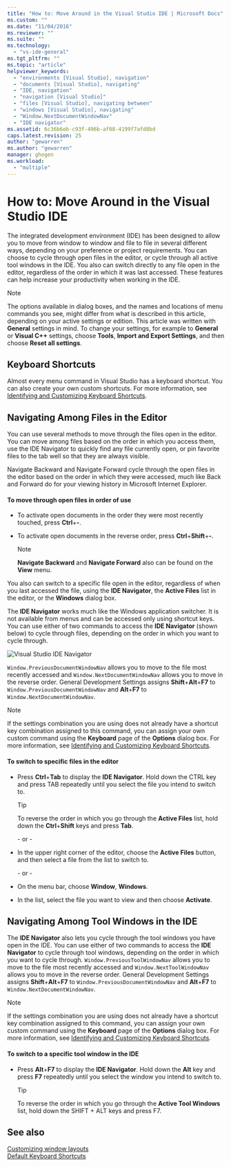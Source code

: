 ```yaml
---
title: "How to: Move Around in the Visual Studio IDE | Microsoft Docs"
ms.custom: ""
ms.date: "11/04/2016"
ms.reviewer: ""
ms.suite: ""
ms.technology: 
  - "vs-ide-general"
ms.tgt_pltfrm: ""
ms.topic: "article"
helpviewer_keywords: 
  - "environments [Visual Studio], navigation"
  - "documents [Visual Studio], navigating"
  - "IDE, navigation"
  - "navigation [Visual Studio]"
  - "files [Visual Studio], navigating between"
  - "windows [Visual Studio], navigating"
  - "Window.NextDocumentWindowNav"
  - "IDE navigator"
ms.assetid: 6c36b6eb-c93f-496b-af08-4199f7afd8bd
caps.latest.revision: 25
author: "gewarren"
ms.author: "gewarren"
manager: ghogen
ms.workload: 
  - "multiple"
---
```

# How to: Move Around in the Visual Studio IDE
The integrated development environment (IDE) has been designed to allow you to move from window to window and file to file in several different ways, depending on your preference or project requirements. You can choose to cycle through open files in the editor, or cycle through all active tool windows in the IDE. You also can switch directly to any file open in the editor, regardless of the order in which it was last accessed. These features can help increase your productivity when working in the IDE.  
  
> [!NOTE]
> The options available in dialog boxes, and the names and locations of menu commands you see, might differ from what is described in this article, depending on your active settings or edition. This article was written with **General** settings in mind. To change your settings, for example to **General** or **Visual C++** settings, choose **Tools**, **Import and Export Settings**, and then choose **Reset all settings**.

## Keyboard Shortcuts  
Almost every menu command in Visual Studio has a keyboard shortcut. You can also create your own custom shortcuts. For more information, see [Identifying and Customizing Keyboard Shortcuts](../ide/identifying-and-customizing-keyboard-shortcuts-in-visual-studio.md).  
  
## Navigating Among Files in the Editor  
You can use several methods to move through the files open in the editor. You can move among files based on the order in which you access them, use the IDE Navigator to quickly find any file currently open, or pin favorite files to the tab well so that they are always visible.  
  
Navigate Backward and Navigate Forward cycle through the open files in the editor based on the order in which they were accessed, much like Back and Forward do for your viewing history in Microsoft Internet Explorer.  
  
#### To move through open files in order of use  
  
-   To activate open documents in the order they were most recently touched, press **Ctrl**+**-**.  
  
-   To activate open documents in the reverse order, press **Ctrl**+**Shift**+**-**.  
  
    > [!NOTE]
    > **Navigate Backward** and **Navigate Forward** also can be found on the **View** menu.  
  
You also can switch to a specific file open in the editor, regardless of when you last accessed the file, using the **IDE Navigator**, the **Active Files** list in the editor, or the **Windows** dialog box.  
  
The **IDE Navigator** works much like the Windows application switcher. It is not available from menus and can be accessed only using shortcut keys. You can use either of two commands to access the **IDE Navigator** (shown below) to cycle through files, depending on the order in which you want to cycle through.  
  
![Visual Studio IDE Navigator](../ide/media/vs2015_ide_navigator.png "VS2015_IDE_Navigator")  
  
`Window.PreviousDocumentWindowNav` allows you to move to the file most recently accessed and `Window.NextDocumentWindowNav` allows you to move in the reverse order. General Development Settings assigns **Shift**+**Alt**+**F7** to `Window.PreviousDocumentWindowNav` and **Alt**+**F7** to `Window.NextDocumentWindowNav`.
  
> [!NOTE]
> If the settings combination you are using does not already have a shortcut key combination assigned to this command, you can assign your own custom command using the **Keyboard** page of the **Options** dialog box. For more information, see [Identifying and Customizing Keyboard Shortcuts](../ide/identifying-and-customizing-keyboard-shortcuts-in-visual-studio.md).  
  
#### To switch to specific files in the editor  
  
-   Press **Ctrl**+**Tab** to display the **IDE Navigator**. Hold down the CTRL key and press TAB repeatedly until you select the file you intend to switch to.  
  
    > [!TIP]
    >  To reverse the order in which you go through the **Active Files** list, hold down the **Ctrl**+**Shift** keys and press **Tab**.  
  
    \- or -  
  
-   In the upper right corner of the editor, choose the **Active Files** button, and then select a file from the list to switch to.  
  
    \- or -  
  
-   On the menu bar, choose **Window**, **Windows**.  
  
-   In the list, select the file you want to view and then choose **Activate**.  
  
## Navigating Among Tool Windows in the IDE  
The **IDE Navigator** also lets you cycle through the tool windows you have open in the IDE. You can use either of two commands to access the **IDE Navigator** to cycle through tool windows, depending on the order in which you want to cycle through. `Window.PreviousToolWindowNav` allows you to move to the file most recently accessed and `Window.NextToolWindowNav` allows you to move in the reverse order. General Development Settings assigns **Shift**+**Alt**+**F7** to `Window.PreviousDocumentWindowNav` and **Alt**+**F7** to `Window.NextDocumentWindowNav`.
  
> [!NOTE]
> If the settings combination you are using does not already have a shortcut key combination assigned to this command, you can assign your own custom command using the **Keyboard** page of the **Options** dialog box. For more information, see [Identifying and Customizing Keyboard Shortcuts](../ide/identifying-and-customizing-keyboard-shortcuts-in-visual-studio.md).  
  
#### To switch to a specific tool window in the IDE  
  
-   Press **Alt**+**F7** to display the **IDE Navigator**. Hold down the **Alt** key and press **F7** repeatedly until you select the window you intend to switch to.  
  
    > [!TIP]
    > To reverse the order in which you go through the **Active Tool Windows** list, hold down the SHIFT + ALT keys and press F7.  
  
## See also
[Customizing window layouts](../ide/customizing-window-layouts-in-visual-studio.md)   
[Default Keyboard Shortcuts](../ide/default-keyboard-shortcuts-in-visual-studio.md)